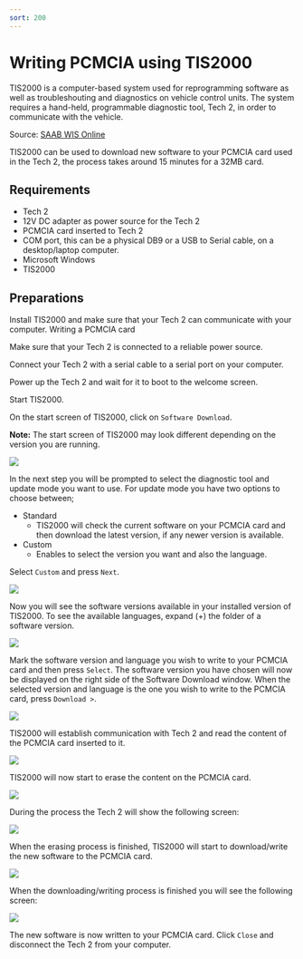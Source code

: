 ```yaml
---
sort: 200
---
```

# Writing PCMCIA using TIS2000

TIS2000 is a computer-based system used for reprogramming software as well as troubleshouting and diagnostics on vehicle control units. The system requires a hand-held, programmable diagnostic tool, Tech 2, in order to communicate with the vehicle.

Source: [SAAB WIS Online](https://saabwisonline.com/c3/9-5/2000/0-general/tis-2000/technical-description-tis-2000/tis-2000-technical-information-system-2000/)

TIS2000 can be used to download new software to your PCMCIA card used in the Tech 2, the process takes around 15 minutes for a 32MB card.

## Requirements

*   Tech 2
*   12V DC adapter as power source for the Tech 2
*   PCMCIA card inserted to Tech 2
*   COM port, this can be a physical DB9 or a USB to Serial cable, on a desktop/laptop computer.
*   Microsoft Windows
*   TIS2000

## Preparations

Install TIS2000 and make sure that your Tech 2 can communicate with your computer.
Writing a PCMCIA card

Make sure that your Tech 2 is connected to a reliable power source.

Connect your Tech 2 with a serial cable to a serial port on your computer.

Power up the Tech 2 and wait for it to boot to the welcome screen.

Start TIS2000.

On the start screen of TIS2000, click on `Software Download`.

__Note:__ The start screen of TIS2000 may look different depending on the version you are running.

![](write_tis2000_01.webp)

In the next step you will be prompted to select the diagnostic tool and update mode you want to use. For update mode you have two options to choose between;

*   Standard
    *   TIS2000 will check the current software on your PCMCIA card and then download the latest version, if any newer version is available.
*   Custom
    *    Enables to select the version you want and also the language.

Select `Custom` and press `Next`.

![](write_tis2000_02.webp)

Now you will see the software versions available in your installed version of TIS2000. To see the available languages, expand (+) the folder of a software version.

![](write_tis2000_03.webp)

Mark the software version and language you wish to write to your PCMCIA card and then press `Select`. The software version you have chosen will now be displayed on the right side of the Software Download window. When the selected version and language is the one you wish to write to the PCMCIA card, press `Download >`.

![](write_tis2000_04.webp)

TIS2000 will establish communication with Tech 2 and read the content of the PCMCIA card inserted to it.

![](write_tis2000_05.webp)

TIS2000 will now start to erase the content on the PCMCIA card.

![](write_tis2000_06.webp)

During the process the Tech 2 will show the following screen:

![](write_tis2000_07.webp)

When the erasing process is finished, TIS2000 will start to download/write the new software to the PCMCIA card.

![](write_tis2000_08.webp)

When the downloading/writing process is finished you will see the following screen:

![](write_tis2000_09.webp)

The new software is now written to your PCMCIA card. Click `Close` and disconnect the Tech 2 from your computer.